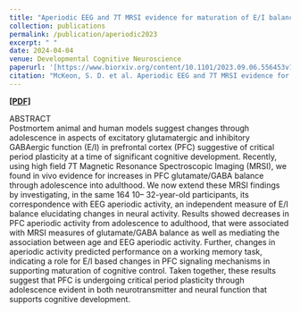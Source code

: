 ```yaml
---
title: "Aperiodic EEG and 7T MRSI evidence for maturation of E/I balance supporting the development of working memory through adolescence"
collection: publications
permalink: /publication/aperiodic2023
excerpt: " "
date: 2024-04-04
venue: Developmental Cognitive Neuroscience
paperurl: '[https://www.biorxiv.org/content/10.1101/2023.09.06.556453v1.full](https://www.sciencedirect.com/science/article/pii/S1878929324000343)'
citation: "McKeon, S. D. et al. Aperiodic EEG and 7T MRSI evidence for maturation of E/I balance supporting the development of working memory through adolescence. Developmental Cognitive Neuroscience. (2024) doi: [https://doi.org/10.1101/2023.09.06.556453](https://doi.org/10.1016/j.dcn.2024.101373) "
---
```

[<b>[PDF]</b>](https://shanemckeon.github.io/files/aperiodicDCN.pdf)

ABSTRACT  
Postmortem animal and human models suggest changes through adolescence in aspects of excitatory glutamatergic and inhibitory GABAergic function (E/I) in prefrontal cortex (PFC) suggestive of critical period plasticity at a time of significant cognitive development. Recently, using high field 7T Magnetic Resonance Spectroscopic Imaging (MRSI), we found in vivo evidence for increases in PFC glutamate/GABA balance through adolescence into adulthood. We now extend these MRSI findings by investigating, in the same 164 10– 32-year-old participants, its correspondence with EEG aperiodic activity, an independent measure of E/I balance elucidating changes in neural activity. Results showed decreases in PFC aperiodic activity from adolescence to adulthood, that were associated with MRSI measures of glutamate/GABA balance as well as mediating the association between age and EEG aperiodic activity. Further, changes in aperiodic activity predicted performance on a working memory task, indicating a role for E/I based changes in PFC signaling mechanisms in supporting maturation of cognitive control. Taken together, these results suggest that PFC is undergoing critical period plasticity through adolescence evident in both neurotransmitter and neural function that supports cognitive development.

